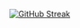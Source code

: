 [![GitHub Streak](https://streak-stats.demolab.com?user=anothers-user&theme=transparent)](https://git.io/streak-stats)
